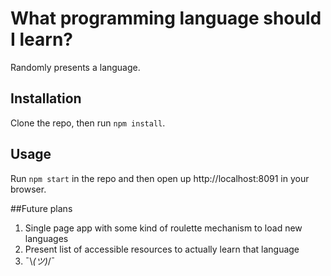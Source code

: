 # What programming language should I learn?

Randomly presents a language.

## Installation

Clone the repo, then run `npm install`.

## Usage

Run `npm start` in the repo and then open up http://localhost:8091 in your browser.

##Future plans

1. Single page app with some kind of roulette mechanism to load new languages
2. Present list of accessible resources to actually learn that language
3. ¯\\_(ツ)_/¯
